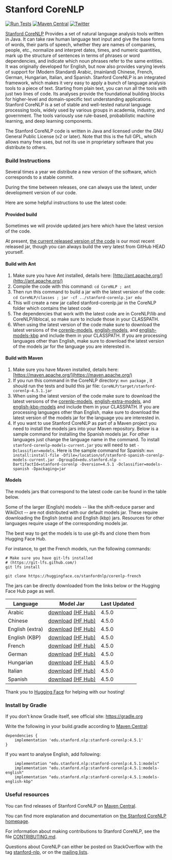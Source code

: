 # Stanford CoreNLP

[![Run Tests](https://github.com/stanfordnlp/CoreNLP/actions/workflows/run-tests.yaml/badge.svg)](https://github.com/stanfordnlp/CoreNLP/actions/workflows/run-tests.yaml)
[![Maven Central](https://img.shields.io/maven-central/v/edu.stanford.nlp/stanford-corenlp.svg)](https://mvnrepository.com/artifact/edu.stanford.nlp/stanford-corenlp)
[![Twitter](https://img.shields.io/twitter/follow/stanfordnlp.svg?style=social&label=Follow)](https://twitter.com/stanfordnlp/)

[Stanford CoreNLP](http://stanfordnlp.github.io/CoreNLP/) Provides a set of natural language analysis tools written in Java. It can take raw human language text input and give the base forms of words, their parts of speech, whether they are names of companies, people, etc., normalize and interpret dates, times, and numeric quantities, mark up the structure of sentences in terms of phrases or word dependencies, and indicate which noun phrases refer to the same entities. It was originally developed for English, but now also provides varying levels of support for (Modern Standard) Arabic, (mainland) Chinese, French, German, Hungarian, Italian, and Spanish. Stanford CoreNLP is an integrated framework, which makes it very easy to apply a bunch of language analysis tools to a piece of text. Starting from plain text, you can run all the tools with just two lines of code. Its analyses provide the foundational building blocks for higher-level and domain-specific text understanding applications. Stanford CoreNLP is a set of stable and well-tested natural language processing tools, widely used by various groups in academia, industry, and government. The tools variously use rule-based, probabilistic machine learning, and deep learning components.

The Stanford CoreNLP code is written in Java and licensed under the GNU General Public License (v2 or later). Note that this is the full GPL, which allows many free uses, but not its use in proprietary software that you distribute to others.

### Build Instructions

Several times a year we distribute a new version of the software, which corresponds to a stable commit.

During the time between releases, one can always use the latest, under development version of our code.

Here are some helpful instructions to use the latest code:

#### Provided build

Sometimes we will provide updated jars here which have the latest version of the code.

At present, [the current released version of the code](https://stanfordnlp.github.io/CoreNLP/#download) is our most recent released jar, though you can always build the very latest from GitHub HEAD yourself.

<!---
[stanford-corenlp.jar (last built: 2017-04-14)](http://nlp.stanford.edu/software/stanford-corenlp-2017-04-14-build.jar)
-->

#### Build with Ant

1. Make sure you have Ant installed, details here: [http://ant.apache.org/](http://ant.apache.org/)
2. Compile the code with this command: `cd CoreNLP ; ant`
3. Then run this command to build a jar with the latest version of the code: `cd CoreNLP/classes ; jar -cf ../stanford-corenlp.jar edu`
4. This will create a new jar called stanford-corenlp.jar in the CoreNLP folder which contains the latest code
5. The dependencies that work with the latest code are in CoreNLP/lib and CoreNLP/liblocal, so make sure to include those in your CLASSPATH.
6. When using the latest version of the code make sure to download the latest versions of the [corenlp-models](http://nlp.stanford.edu/software/stanford-corenlp-models-current.jar), [english-models](http://nlp.stanford.edu/software/stanford-english-corenlp-models-current.jar), and [english-models-kbp](http://nlp.stanford.edu/software/stanford-english-kbp-corenlp-models-current.jar) and include them in your CLASSPATH.  If you are processing languages other than English, make sure to download the latest version of the models jar for the language you are interested in.

#### Build with Maven

1. Make sure you have Maven installed, details here: [https://maven.apache.org/](https://maven.apache.org/)
2. If you run this command in the CoreNLP directory: `mvn package` , it should run the tests and build this jar file: `CoreNLP/target/stanford-corenlp-4.5.1.jar`
3. When using the latest version of the code make sure to download the latest versions of the [corenlp-models](http://nlp.stanford.edu/software/stanford-corenlp-models-current.jar), [english-extra-models](http://nlp.stanford.edu/software/stanford-english-extra-corenlp-models-current.jar), and [english-kbp-models](http://nlp.stanford.edu/software/stanford-english-kbp-corenlp-models-current.jar) and include them in your CLASSPATH.  If you are processing languages other than English, make sure to download the latest version of the models jar for the language you are interested in.  
4. If you want to use Stanford CoreNLP as part of a Maven project you need to install the models jars into your Maven repository.  Below is a sample command for installing the Spanish models jar.  For other languages just change the language name in the command.  To install `stanford-corenlp-models-current.jar` you will need to set `-Dclassifier=models`.  Here is the sample command for Spanish: `mvn install:install-file -Dfile=/location/of/stanford-spanish-corenlp-models-current.jar -DgroupId=edu.stanford.nlp -DartifactId=stanford-corenlp -Dversion=4.5.1 -Dclassifier=models-spanish -Dpackaging=jar`

#### Models

The models jars that correspond to the latest code can be found in the table below.

Some of the larger (English) models -- like the shift-reduce parser and WikiDict -- are not distributed with our default models jar.
These require downloading the English (extra) and English (kbp) jars. Resources for other languages require usage of the corresponding
models jar.

The best way to get the models is to use git-lfs and clone them from Hugging Face Hub.

For instance, to get the French models, run the following commands:

```
# Make sure you have git-lfs installed
# (https://git-lfs.github.com/)
git lfs install

git clone https://huggingface.co/stanfordnlp/corenlp-french
```

The jars can be directly downloaded from the links below or the Hugging Face Hub page as well. 

| Language | Model Jar | Last Updated |
| --- | --- | --- |
| Arabic  | [download](https://nlp.stanford.edu/software/stanford-arabic-corenlp-models-current.jar) [(HF Hub)](https://huggingface.co/stanfordnlp/corenlp-arabic/tree/main) | 4.5.0 |
| Chinese | [download](https://nlp.stanford.edu/software/stanford-chinese-corenlp-models-current.jar) [(HF Hub)](https://huggingface.co/stanfordnlp/corenlp-chinese/tree/main)| 4.5.0 |
| English (extra) | [download](https://nlp.stanford.edu/software/stanford-english-extra-corenlp-models-current.jar) [(HF Hub)](https://huggingface.co/stanfordnlp/corenlp-english-extra/tree/main) | 4.5.0 |
| English (KBP) | [download](https://nlp.stanford.edu/software/stanford-english-kbp-corenlp-models-current.jar) [(HF Hub)](https://huggingface.co/stanfordnlp/corenlp-english-kbp/tree/main) | 4.5.0 |
| French | [download](https://nlp.stanford.edu/software/stanford-french-corenlp-models-current.jar) [(HF Hub)](https://huggingface.co/stanfordnlp/corenlp-french/tree/main) | 4.5.0 |
| German | [download](https://nlp.stanford.edu/software/stanford-german-corenlp-models-current.jar) [(HF Hub)](https://huggingface.co/stanfordnlp/corenlp-german/tree/main) | 4.5.0 |
| Hungarian | [download](https://nlp.stanford.edu/software/stanford-hungarian-corenlp-models-current.jar) [(HF Hub)](https://huggingface.co/stanfordnlp/corenlp-hungarian/tree/main) | 4.5.0 |
| Italian | [download](https://nlp.stanford.edu/software/stanford-italian-corenlp-models-current.jar) [(HF Hub)](https://huggingface.co/stanfordnlp/corenlp-italian/tree/main)| 4.5.0 |
| Spanish | [download](https://nlp.stanford.edu/software/stanford-spanish-corenlp-models-current.jar) [(HF Hub)](https://huggingface.co/stanfordnlp/corenlp-spanish/tree/main)| 4.5.0 |

Thank you to [Hugging Face](https://huggingface.co/) for helping with our hosting!

### Install by Gradle

If you don't know Gradle itself, see official site: https://gradle.org

Write the following in your build.gradle according to [Maven Central](https://search.maven.org/artifact/edu.stanford.nlp/stanford-corenlp/4.5.1/jar):

```Gradle
dependencies {
    implementation 'edu.stanford.nlp:stanford-corenlp:4.5.1'
}
```

If you want to analyse English, add following:

```Gradle
    implementation "edu.stanford.nlp:stanford-corenlp:4.5.1:models"
    implementation "edu.stanford.nlp:stanford-corenlp:4.5.1:models-english"
    implementation "edu.stanford.nlp:stanford-corenlp:4.5.1:models-english-kbp"
```

### Useful resources

You can find releases of Stanford CoreNLP on [Maven Central](https://search.maven.org/artifact/edu.stanford.nlp/stanford-corenlp/4.5.1/jar).

You can find more explanation and documentation on [the Stanford CoreNLP homepage](http://stanfordnlp.github.io/CoreNLP/).

For information about making contributions to Stanford CoreNLP, see the file [CONTRIBUTING.md](CONTRIBUTING.md).

Questions about CoreNLP can either be posted on StackOverflow with the tag [stanford-nlp](http://stackoverflow.com/questions/tagged/stanford-nlp),
  or on the [mailing lists](https://nlp.stanford.edu/software/#Mail).
